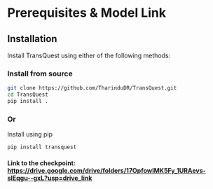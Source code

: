 # Prerequisites & Model Link

## Installation  

Install TransQuest using either of the following methods:  

### Install from source  
```bash
git clone https://github.com/TharinduDR/TransQuest.git
cd TransQuest
pip install .
```

### Or

Install using pip
```bash
pip install transquest
```

#### Link to the checkpoint: https://drive.google.com/drive/folders/17OpfowlMK5Fy_1URAevs-sIEqgu--gxL?usp=drive_link
